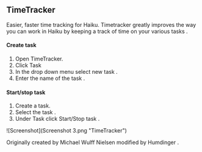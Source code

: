 ## TimeTracker

Easier, faster time tracking for Haiku.
Timetracker greatly improves the way you can work in Haiku by keeping a track of time on your various tasks . 

#### Create task 

1. Open TimeTracker.
2. Click Task
3. In the drop down menu select new task .
4. Enter the name of the task .

#### Start/stop task 

1. Create a task.
2. Select the task .
3. Under Task click Start/Stop task .

![Screenshot](Screenshot 3.png "TimeTracker")

Originally created by Michael Wulff Nielsen modified by Humdinger .
